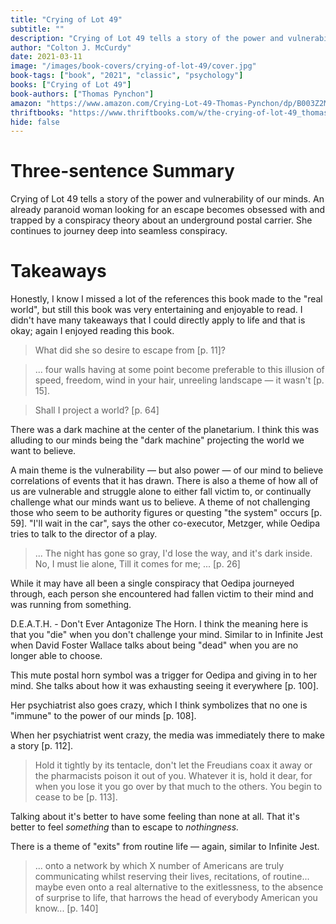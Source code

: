 ```yaml
---
title: "Crying of Lot 49"
subtitle: ""
description: "Crying of Lot 49 tells a story of the power and vulnerability of our minds.  An already paranoid woman looking for an escape becomes obsessed with and trapped by a conspiracy theory about an underground postal carrier. She continues to journey deep into seamless conspiracy."
author: "Colton J. McCurdy"
date: 2021-03-11
image: "/images/book-covers/crying-of-lot-49/cover.jpg"
book-tags: ["book", "2021", "classic", "psychology"]
books: ["Crying of Lot 49"]
book-authors: ["Thomas Pynchon"]
amazon: "https://www.amazon.com/Crying-Lot-49-Thomas-Pynchon/dp/B003Z2MZC6"
thriftbooks: "https://www.thriftbooks.com/w/the-crying-of-lot-49_thomas-pynchon/248845/?resultid=8970d62f-c8b1-4633-9155-f9c31a1e3ea9#edition=2336459&idiq=2594498"
hide: false
---
```


# Three-sentence Summary

Crying of Lot 49 tells a story of the power and vulnerability of our minds.
An already paranoid woman looking for an escape becomes obsessed with and trapped
by a conspiracy theory about an underground postal carrier. She continues to journey deep
into seamless conspiracy.

# Takeaways

Honestly, I know I missed a lot of the references this book made to the "real world",
but still this book was very entertaining and enjoyable to read. I didn't have many
takeaways that I could directly apply to life and that is okay; again I enjoyed
reading this book.

> What did she so desire to escape from [p. 11]?

> ... four walls having at some point become preferable to this illusion of speed, freedom, wind in your hair, unreeling landscape — it wasn't [p. 15].

> Shall I project a world? [p. 64]

There was a dark machine at the center of the planetarium. I think this was alluding
to our minds being the "dark machine" projecting the world we want to believe.

A main theme is the vulnerability — but also power — of our mind to believe
correlations of events that it has drawn. There is also a theme of how
all of us are vulnerable and struggle alone to either fall victim to, or continually
challenge what our minds want us to believe. A theme of not challenging
those who seem to be authority figures or questing "the system" occurs [p. 59].
"I'll wait in the car", says the other co-executor, Metzger, while Oedipa tries
to talk to the director of a play.

> ...
> The night has gone so gray,
> I'd lose the way, and it's dark inside.
> No, I must lie alone,
> Till it comes for me; ... [p. 26]

While it may have all been a single conspiracy that Oedipa journeyed through,
each person she encountered had fallen victim to their mind and was running from something.

D.E.A.T.H. - Don't Ever Antagonize The Horn. I think the meaning here is that
you "die" when you don't challenge your mind. Similar to in Infinite Jest when
David Foster Wallace talks about being "dead" when you are no longer able to choose.

This mute postal horn symbol was a trigger for Oedipa and giving in to her mind.
She talks about how it was exhausting seeing it everywhere [p. 100].

Her psychiatrist also goes crazy, which I think symbolizes that no one is "immune"
to the power of our minds [p. 108].

When her psychiatrist went crazy, the media was immediately there to make a story [p. 112].

> Hold it tightly by its tentacle, don't let the Freudians coax it away or the pharmacists poison it out of you. Whatever it is, hold it dear, for when you lose it you go over by that much to the others. You begin to cease to be [p. 113].

Talking about it's better to have some feeling than none at all.
That it's better to feel *something* than to escape to *nothingness.*

There is a theme of "exits" from routine life — again, similar to Infinite Jest.

> ... onto a network by which X number of Americans are truly communicating whilst reserving their lives, recitations, of routine... maybe even onto a real alternative to the exitlessness, to the absence of surprise to life, that harrows the head of everybody American you know... [p. 140]
